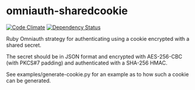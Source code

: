 omniauth-sharedcookie
=====================

[![Code Climate](https://codeclimate.com/github/cdman/omniauth-sharedcookie.png)](https://codeclimate.com/github/cdman/omniauth-sharedcookie)
[![Dependency Status](https://gemnasium.com/cdman/omniauth-sharedcookie.png)](https://gemnasium.com/cdman/omniauth-sharedcookie)

Ruby Omniauth strategy for authenticating using a cookie encrypted with a shared secret.

The secret should be in JSON format and encrypted with AES-256-CBC (with PKCS#7 padding) and authenticated with a SHA-256 HMAC.

See examples/generate-cookie.py for an example as to how such a cookie can be generated.

